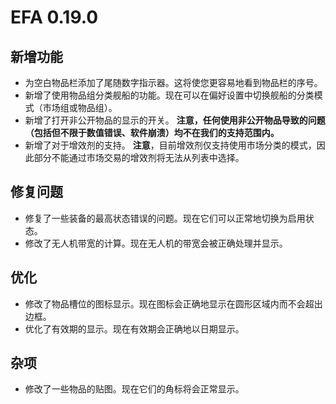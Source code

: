 # EFA 0.19.0

## 新增功能

- 为空白物品栏添加了尾随数字指示器。这将使您更容易地看到物品栏的序号。
- 新增了使用物品组分类舰船的功能。现在可以在偏好设置中切换舰船的分类模式（市场组或物品组）。
- 新增了打开非公开物品的显示的开关。
  **注意，任何使用非公开物品导致的问题（包括但不限于数值错误、软件崩溃）均不在我们的支持范围内。**
- 新增了对于增效剂的支持。
  **注意**，目前增效剂仅支持使用市场分类的模式，因此部分不能通过市场交易的增效剂将无法从列表中选择。

## 修复问题

- 修复了一些装备的最高状态错误的问题。现在它们可以正常地切换为启用状态。
- 修改了无人机带宽的计算。现在无人机的带宽会被正确处理并显示。

## 优化

- 修改了物品槽位的图标显示。现在图标会正确地显示在圆形区域内而不会超出边框。
- 优化了有效期的显示。现在有效期会正确地以日期显示。

## 杂项

- 修改了一些物品的贴图。现在它们的角标将会正常显示。
